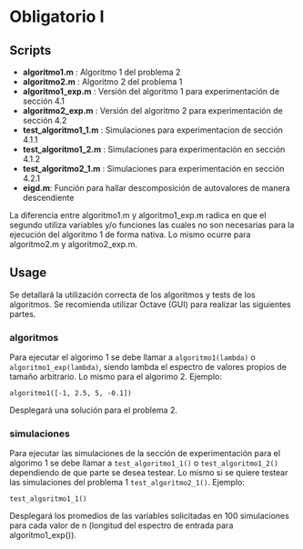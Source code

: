 # Obligatorio I

## Scripts
- **algoritmo1.m** : Algoritmo 1 del problema 2
- **algoritmo2.m** : Algoritmo 2 del problema 1
- **algoritmo1_exp.m** : Versión del algoritmo 1 para experimentación de sección 4.1
- **algoritmo2_exp.m** : Versión del algoritmo 2 para experimentación de sección 4.2
- **test_algoritmo1_1.m** : Simulaciones para experimentacion de sección 4.1.1
- **test_algoritmo1_2.m** : Simulaciones para experimentación en sección 4.1.2
- **test_algoritmo2_1.m** : Simulaciones para experimentación en sección 4.2.1 
- **eigd.m**: Función para hallar descomposición de autovalores de manera descendiente

La diferencia entre algoritmo1.m y algoritmo1_exp.m radica en que el segundo utiliza variables y/o funciones las cuales no son necesarias para la ejecución del algoritmo 1 de forma nativa.
Lo mismo ocurre para algoritmo2.m y algoritmo2_exp.m.

## Usage
Se detallará la utilización correcta de los algoritmos y tests de los algoritmos. Se recomienda utilizar Octave (GUI) para realizar las siguientes partes.

### algoritmos
Para ejecutar el algorimo 1 se debe llamar a `algoritmo1(lambda)` o `algoritmo1_exp(lambda)`, siendo lambda el espectro de valores propios de tamaño arbitrario. Lo mismo para el algorimo 2.
Ejemplo:
```
algoritmo1([-1, 2.5, 5, -0.1])
```
Desplegará una solución para el problema 2.
### simulaciones
Para ejecutar las simulaciones de la sección de experimentación para el algorimo 1 se debe llamar a `test_algoritmo1_1()` o `test_algoritmo1_2()` dependiendo de que parte se desea testear. Lo mismo si se quiere testear las simulaciones del problema 1 `test_algoritmo2_1()`. Ejemplo:
```
test_algoritmo1_1()
```
Desplegará los promedios de las variables solicitadas en 100 simulaciones para cada valor de n (longitud del espectro de entrada para algoritmo1_exp()).
